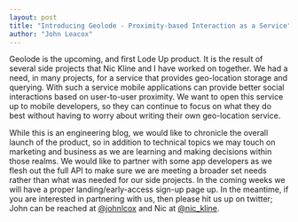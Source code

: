 ```yaml
---
layout: post
title: "Introducing Geolode - Proximity-based Interaction as a Service"
author: "John Leacox"
---
```


Geolode is the upcoming, and first Lode Up product. It is the result of several side projects that Nic Kline and I have 
worked on together. We had a need, in many projects, for a service that provides geo-location storage and querying. 
With such a service mobile applications can provide better social interactions based on user-to-user proximity. We want 
to open this service up to mobile developers, so they can continue to focus on what they do best without having to 
worry about writing their own geo-location service.

While this is an engineering blog, we would like to chronicle the overall launch of the product, so in addition to 
technical topics we may touch on marketing and business as we are learning and making decisions within those realms. We 
would like to partner with some app developers as we flesh out the full API to make sure we are meeting a broader set 
needs rather than what was needed for our side projects. In the coming weeks we will have a proper landing/early-access
sign-up page up. In the meantime, if you are interested in partnering with us, then please hit us up on twitter; John 
can be reached at [@johnlcox](https://twitter.com/johnlcox) and Nic at [@nic_kline](https://twitter.com/nic_kline).
